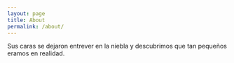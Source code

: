 ```yaml
---
layout: page
title: About
permalink: /about/
---
```


Sus caras se dejaron entrever en la niebla y descubrimos que tan
pequeños eramos en realidad.

